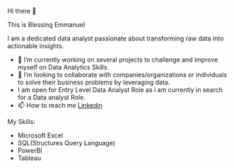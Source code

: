   Hi there 👋 
 
 This is Blessing Emmanuel 
 
  I am a dedicated data analyst passionate about transforming raw data into actionable insights. 
  
- 🌱 I’m currently working on several projects to challenge and improve myself on Data Analytics Skills.
- 💞️ I’m looking to collaborate with companies/organizations or individuals to solve their business problems by leveraging data.
- I am open for Entry Level Data Analyst Role as i am currently in search for a Data analyst Role.
- 📫 How to reach me [Linkedin](http://www.linkedin.com/in/blessing-emmanuel-pelumi)

 My Skills:
  
- Microsoft Excel
- SQL(Structures Query Language)
- PowerBI
- Tableau

<!---
EmmanuelBlessing95/EmmanuelBlessing95 is a ✨ special ✨ repository because its `README.md` (this file) appears on your GitHub profile.
You can click the Preview link to take a look at your changes.
--->
